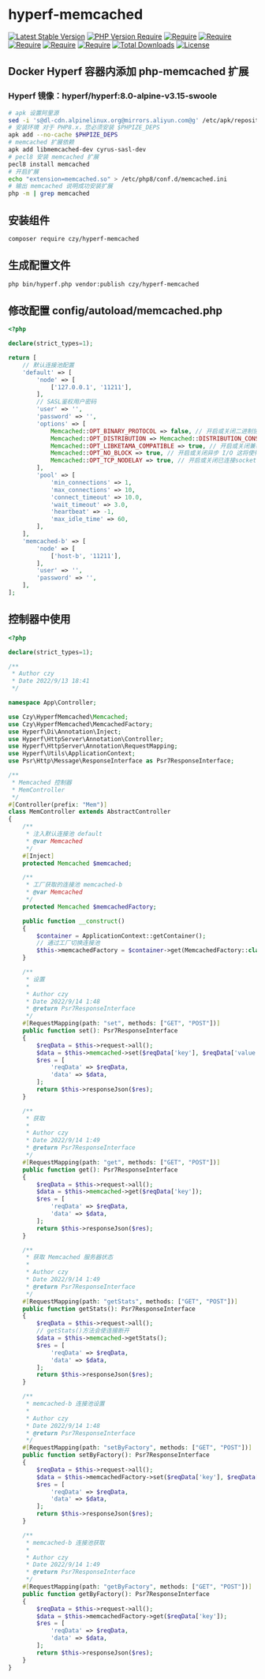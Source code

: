 # 
# hyperf-memcached

[![Latest Stable Version](https://poser.pugx.org/czy/hyperf-memcached/v)](https://packagist.org/packages/czy/hyperf-memcached)
[![PHP Version Require](https://poser.pugx.org/czy/hyperf-memcached/require/php)](https://www.php.net)
[![Require](https://poser.pugx.org/czy/hyperf-memcached/require/ext-memcached)](https://packagist.org/packages/vufind/vufind)
[![Require](https://poser.pugx.org/czy/hyperf-memcached/require/hyperf/contract)](https://packagist.org/packages/hyperf/contract)
[![Require](https://poser.pugx.org/czy/hyperf-memcached/require/hyperf/pool)](https://packagist.org/packages/hyperf/pool)
[![Require](https://poser.pugx.org/czy/hyperf-memcached/require/hyperf/utils)](https://packagist.org/packages/hyperf/utils)
[![Require](https://poser.pugx.org/czy/hyperf-memcached/require/psr/container)](https://packagist.org/packages/psr/container)
[![Total Downloads](https://poser.pugx.org/czy/hyperf-memcached/downloads)](https://packagist.org/packages/czy/hyperf-memcached)
[![License](https://poser.pugx.org/czy/hyperf-memcached/license)](https://packagist.org/packages/czy/hyperf-memcached)

## Docker Hyperf 容器内添加 php-memcached 扩展 
### Hyperf 镜像：hyperf/hyperf:8.0-alpine-v3.15-swoole

```bash
# apk 设置阿里源
sed -i 's@dl-cdn.alpinelinux.org@mirrors.aliyun.com@g' /etc/apk/repositories
# 安装环境 对于 PHP8.x，您必须安装 $PHPIZE_DEPS 
apk add --no-cache $PHPIZE_DEPS
# memcached 扩展依赖
apk add libmemcached-dev cyrus-sasl-dev
# pecl8 安装 memcached 扩展
pecl8 install memcached
# 开启扩展
echo "extension=memcached.so" > /etc/php8/conf.d/memcached.ini
# 输出 memcached 说明成功安装扩展
php -m | grep memcached
```

## 安装组件

```bash
composer require czy/hyperf-memcached
```

## 生成配置文件

```bash
php bin/hyperf.php vendor:publish czy/hyperf-memcached
```

## 修改配置 config/autoload/memcached.php

```php
<?php

declare(strict_types=1);

return [
    // 默认连接池配置
    'default' => [
        'node' => [
            ['127.0.0.1', '11211'],
        ],
        // SASL鉴权用户密码
        'user' => '',
        'password' => '',
        'options' => [
            Memcached::OPT_BINARY_PROTOCOL => false, // 开启或关闭二进制协议,SASL鉴权开启后，只有二进制模式可以使用
            Memcached::OPT_DISTRIBUTION => Memcached::DISTRIBUTION_CONSISTENT, // 一致性分布算法(基于libketama)
            Memcached::OPT_LIBKETAMA_COMPATIBLE => true, // 开启或关闭兼容的 libketama 类行为
            Memcached::OPT_NO_BLOCK => true, // 开启或关闭异步 I/O 这将使得存储函数传输速度最大化
            Memcached::OPT_TCP_NODELAY => true, // 开启或关闭已连接socket的无延迟特性（在某些幻境可能会带来速度上的提升）
        ],
        'pool' => [
            'min_connections' => 1,
            'max_connections' => 10,
            'connect_timeout' => 10.0,
            'wait_timeout' => 3.0,
            'heartbeat' => -1,
            'max_idle_time' => 60,
        ],
    ],
    'memcached-b' => [
        'node' => [
            ['host-b', '11211'],
        ],
        'user' => '',
        'password' => '',
    ],
];

```

## 控制器中使用

```php
<?php

declare(strict_types=1);

/**
 * Author czy
 * Date 2022/9/13 18:41
 */

namespace App\Controller;

use Czy\HyperfMemcached\Memcached;
use Czy\HyperfMemcached\MemcachedFactory;
use Hyperf\Di\Annotation\Inject;
use Hyperf\HttpServer\Annotation\Controller;
use Hyperf\HttpServer\Annotation\RequestMapping;
use Hyperf\Utils\ApplicationContext;
use Psr\Http\Message\ResponseInterface as Psr7ResponseInterface;

/**
 * Memcached 控制器
 * MemController
 */
#[Controller(prefix: "Mem")]
class MemController extends AbstractController
{
    /**
     * 注入默认连接池 default
     * @var Memcached
     */
    #[Inject]
    protected Memcached $memcached;

    /**
     * 工厂获取的连接池 memcached-b
     * @var Memcached
     */
    protected Memcached $memcachedFactory;

    public function __construct()
    {
        $container = ApplicationContext::getContainer();
        // 通过工厂切换连接池
        $this->memcachedFactory = $container->get(MemcachedFactory::class)->get('memcached-b');
    }

    /**
     * 设置
     *
     * Author czy
     * Date 2022/9/14 1:48
     * @return Psr7ResponseInterface
     */
    #[RequestMapping(path: "set", methods: ["GET", "POST"])]
    public function set(): Psr7ResponseInterface
    {
        $reqData = $this->request->all();
        $data = $this->memcached->set($reqData['key'], $reqData['value'], (int)$reqData['time'] ?? 60);
        $res = [
            'reqData' => $reqData,
            'data' => $data,
        ];
        return $this->responseJson($res);
    }

    /**
     * 获取
     *
     * Author czy
     * Date 2022/9/14 1:49
     * @return Psr7ResponseInterface
     */
    #[RequestMapping(path: "get", methods: ["GET", "POST"])]
    public function get(): Psr7ResponseInterface
    {
        $reqData = $this->request->all();
        $data = $this->memcached->get($reqData['key']);
        $res = [
            'reqData' => $reqData,
            'data' => $data,
        ];
        return $this->responseJson($res);
    }

    /**
     * 获取 Memcached 服务器状态
     *
     * Author czy
     * Date 2022/9/14 1:49
     * @return Psr7ResponseInterface
     */
    #[RequestMapping(path: "getStats", methods: ["GET", "POST"])]
    public function getStats(): Psr7ResponseInterface
    {
        $reqData = $this->request->all();
        // getStats()方法会使连接断开
        $data = $this->memcached->getStats();
        $res = [
            'reqData' => $reqData,
            'data' => $data,
        ];
        return $this->responseJson($res);
    }

    /**
     * memcached-b 连接池设置
     *
     * Author czy
     * Date 2022/9/14 1:48
     * @return Psr7ResponseInterface
     */
    #[RequestMapping(path: "setByFactory", methods: ["GET", "POST"])]
    public function setByFactory(): Psr7ResponseInterface
    {
        $reqData = $this->request->all();
        $data = $this->memcachedFactory->set($reqData['key'], $reqData['value'], (int)$reqData['time'] ?? 60);
        $res = [
            'reqData' => $reqData,
            'data' => $data,
        ];
        return $this->responseJson($res);
    }

    /**
     * memcached-b 连接池获取
     *
     * Author czy
     * Date 2022/9/14 1:49
     * @return Psr7ResponseInterface
     */
    #[RequestMapping(path: "getByFactory", methods: ["GET", "POST"])]
    public function getByFactory(): Psr7ResponseInterface
    {
        $reqData = $this->request->all();
        $data = $this->memcachedFactory->get($reqData['key']);
        $res = [
            'reqData' => $reqData,
            'data' => $data,
        ];
        return $this->responseJson($res);
    }
}
```
